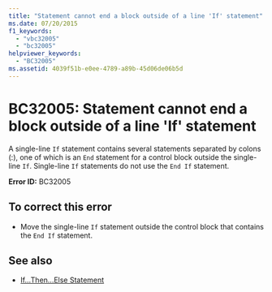 ```yaml
---
title: "Statement cannot end a block outside of a line 'If' statement"
ms.date: 07/20/2015
f1_keywords:
  - "vbc32005"
  - "bc32005"
helpviewer_keywords:
  - "BC32005"
ms.assetid: 4039f51b-e0ee-4789-a89b-45d06de06b5d
---
```

# BC32005: Statement cannot end a block outside of a line 'If' statement

A single-line `If` statement contains several statements separated by colons (:), one of which is an `End` statement for a control block outside the single-line `If`. Single-line `If` statements do not use the `End If` statement.

 **Error ID:** BC32005

## To correct this error

- Move the single-line `If` statement outside the control block that contains the `End If` statement.

## See also

- [If...Then...Else Statement](../statements/if-then-else-statement.md)
